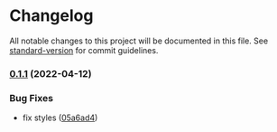 # Changelog

All notable changes to this project will be documented in this file. See [standard-version](https://github.com/conventional-changelog/standard-version) for commit guidelines.

### [0.1.1](https://github.com/Manonicu/site/compare/v1.0.1...v0.1.1) (2022-04-12)


### Bug Fixes

* fix styles ([05a6ad4](https://github.com/Manonicu/site/commit/05a6ad428937f40b2fde9f6fb774920a839b86b0))
